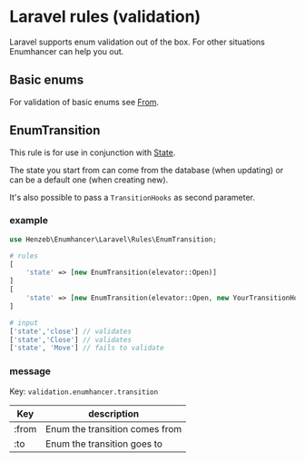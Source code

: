 # Laravel rules (validation)

Laravel supports enum validation out of the box. For other situations Enumhancer
can help you out.

## Basic enums

For validation of basic enums see [From](from.md).

## EnumTransition

This rule is for use in conjunction with [State](state.md).

The state you start from can come from the database (when updating) or can be a
default one (when creating new).

It's also possible to pass a `TransitionHooks` as second parameter.

### example

```php
use Henzeb\Enumhancer\Laravel\Rules\EnumTransition;

# rules
[
    'state' => [new EnumTransition(elevator::Open)]
]
[
    'state' => [new EnumTransition(elevator::Open, new YourTransitionHooks())]
]

# input
['state','close'] // validates
['state','Close'] // validates
['state', 'Move'] // fails to validate

```

### message

Key: `validation.enumhancer.transition`

| Key   | description                    |
|-------|--------------------------------|
| :from | Enum the transition comes from |
| :to   | Enum the transition goes to    |
